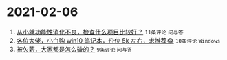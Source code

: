 # 2021-02-06

1. [从小就功能性消化不良，检查什么项目比较好？](https://www.v2ex.com/t/751733) `11条评论` `问与答`
1. [各位大佬，小白购 win10 笔记本，价位 5k 左右，求推荐😂](https://www.v2ex.com/t/751738) `10条评论` `Windows`
1. [被欠薪，大家都是怎么破的？](https://www.v2ex.com/t/751732) `9条评论` `问与答`

